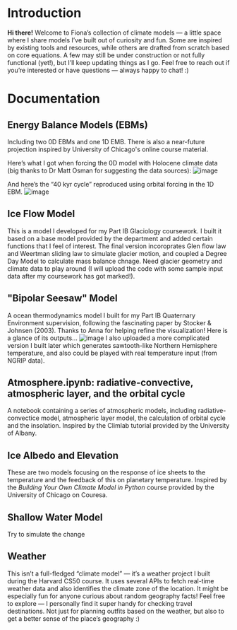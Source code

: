 # Introduction 
**Hi there!** Welcome to Fiona’s collection of climate models — a little space where I share models I’ve built out of curiosity and fun.
Some are inspired by existing tools and resources, while others are drafted from scratch based on core equations. A few may still be under construction or not fully functional (yet!), but I’ll keep updating things as I go.
Feel free to reach out if you’re interested or have questions — always happy to chat! :)

# Documentation 

## Energy Balance Models (EBMs)
Including two 0D EBMs and one 1D EMB. There is also a near-future projection inspired by University of Chicago's online course material.

Here’s what I got when forcing the 0D model with Holocene climate data (big thanks to Dr Matt Osman for suggesting the data sources):
![image](https://github.com/user-attachments/assets/24cbd15f-f7a4-45e6-bc3d-d969f95a0876)

And here’s the “40 kyr cycle” reproduced using orbital forcing in the 1D EBM. 
![image](https://github.com/user-attachments/assets/84e15761-8a2b-44a0-9851-7a8cdc50d7ad)



## Ice Flow Model 
This is a model I developed for my Part IB Glaciology coursework. I built it based on a base model provided by the department and added certain functions that I feel of interest. The final version incoroprates Glen flow law and Weertman sliding law to simulate glacier motion, and coupled a Degree Day Model to calculate mass balance chnage. Need glacier geometry and climate data to play around (I will upload the code with some sample input data after my coursework has got marked!). 

## "Bipolar Seesaw" Model
A ocean thermodynamics model I built for my Part IB Quaternary Environment supervision, following the fascinating paper by Stocker & Johnsen (2003). Thanks to Anna for helping refine the visualization! Here is a glance of its outputs...
![image](https://github.com/user-attachments/assets/f7aa0da5-eb85-4988-8f05-d9792b7c2ee2)
I also uploaded a more complicated version I built later which generates sawtooth-like Northern Hemisphere temperature, and also could be played with real temperature input (from NGRIP data).

## Atmosphere.ipynb: radiative-convective, atmospheric layer, and the orbital cycle
A notebook containing a series of atmospheric models, including radiative-convectice model, atmospheric layer model, the calculation of orbital cycle and the insolation.
Inspired by the Climlab tutorial provided by the University of Albany. 

## Ice Albedo and Elevation 
These are two models focusing on the response of ice sheets to the temperature and the feedback of this on planetary temperature. Inspired by the *Building Your Own Climate Model in Python* course provided by the University of Chicago on Couresa. 

## Shallow Water Model 
Try to simulate the change 

## Weather
This isn’t a full-fledged “climate model” — it’s a weather project I built during the Harvard CS50 course. It uses several APIs to fetch real-time weather data and also identifies the climate zone of the location. It might be especially fun for anyone curious about random geography facts! Feel free to explore — I personally find it super handy for checking travel destinations. Not just for planning outfits based on the weather, but also to get a better sense of the place’s geography :)
